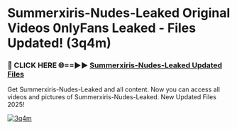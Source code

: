 # Summerxiris-Nudes-Leaked Original Videos 0nlyFans Leaked - Files Updated! (3q4m)

<h3>🔴 CLICK HERE 🌐==►► <a href="https://tinyurl.com/yc6ubb5a" rel="nofollow">Summerxiris-Nudes-Leaked Updated Files</a></h3>

Get Summerxiris-Nudes-Leaked and all content. Now you can access all videos and pictures of Summerxiris-Nudes-Leaked. New Updated Files 2025!

[![3q4m](https://i.imgur.com/7eu0CRL.gif)](https://tinyurl.com/yc6ubb5a)
